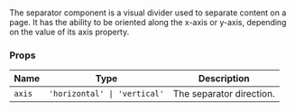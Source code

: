 # <flux-separator/>

The separator component is a visual divider used to separate content on a page. It has the ability
to be oriented along the x-axis or y-axis, depending on the value of its axis property.

### Props

| Name   | Type                         | Description              |
|--------|------------------------------|--------------------------|
| `axis` | `'horizontal' \| 'vertical'` | The separator direction. |
